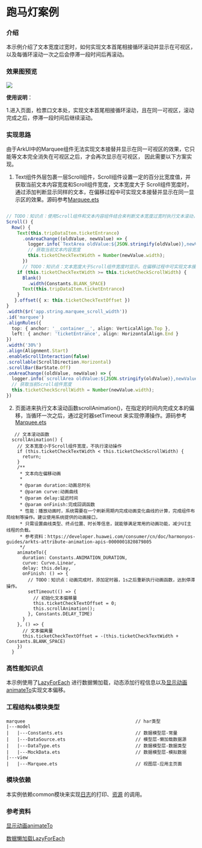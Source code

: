 # 跑马灯案例

### 介绍

本示例介绍了文本宽度过宽时，如何实现文本首尾相接循环滚动并显示在可视区，以及每循环滚动一次之后会停滞一段时间后再滚动。

### 效果图预览

![](../../product/entry/src/main/resources/base/media/marquee.gif) 

**使用说明**：

1.进入页面，检票口文本处，实现文本首尾相接循环滚动，且在同一可视区，滚动完成之后，停滞一段时间后继续滚动。

### 实现思路

由于ArkUI中的Marquee组件无法实现文本接替并显示在同一可视区的效果，它只能等文本完全消失在可视区之后，才会再次显示在可视区，
因此需要以下方案实现。

1. Text组件外层包裹一层Scroll组件，Scroll组件设置一定的百分比宽度值，并获取当前文本内容宽度和Scroll组件宽度，文本宽度大于
   Scroll组件宽度时，通过添加判断显示同样的文本，在偏移过程中可实现文本接替并显示在同一显示区的效果。源码参考[Marquee.ets](./src/main/ets/view/Marquee.ets)

```typescript

// TODO：知识点：使用Scroll组件和文本内容组件结合来判断文本宽度过宽时执行文本滚动，否则不执行
Scroll() {
  Row() {
    Text(this.tripDataItem.ticketEntrance)
      .onAreaChange((oldValue, newValue) => {
        logger.info(`TextArea oldValue:${JSON.stringify(oldValue)},newValue:${JSON.stringify(newValue)}`);
        // 获取当前文本内容宽度
        this.ticketCheckTextWidth = Number(newValue.width);
      })
      // TODO：知识点：文本宽度大于Scroll组件宽度时显示。在偏移过程中可实现文本接替并显示在同一显示区的效果
    if (this.ticketCheckTextWidth >= this.ticketCheckScrollWidth) {
      Blank()
        .width(Constants.BLANK_SPACE)
      Text(this.tripDataItem.ticketEntrance)
    }
   }.offset({ x: this.ticketCheckTextOffset })
}
.width($r('app.string.marquee_scroll_width'))
.id('marquee')
.alignRules({
  top: { anchor: '__container__', align: VerticalAlign.Top },
  left: { anchor: 'ticketEntrance', align: HorizontalAlign.End }
})
.width('30%')
.align(Alignment.Start)
.enableScrollInteraction(false)
.scrollable(ScrollDirection.Horizontal)
.scrollBar(BarState.Off)
.onAreaChange((oldValue, newValue) => {
  logger.info(`scrollArea oldValue:${JSON.stringify(oldValue)},newValue:${JSON.stringify(newValue)}`);
  // 获取当前Scroll组件宽度
  this.ticketCheckScrollWidth = Number(newValue.width);
})
```

2. 页面进来执行文本滚动函数scrollAnimation()，在指定的时间内完成文本的偏移，当循环一次之后，通过定时器setTimeout
   来实现停滞操作。源码参考[Marquee.ets](./src/main/ets/view/Marquee.ets)

```
   // 文本滚动函数
  scrollAnimation() {
    // 文本宽度小于Scroll组件宽度，不执行滚动操作
    if (this.ticketCheckTextWidth < this.ticketCheckScrollWidth) {
      return;
    }
    /**
     * 文本向左偏移动画
     *
     * @param duration:动画总时长
     * @param curve:动画曲线
     * @param delay:延迟时间
     * @param onFinish:完成回调函数
     * 性能：播放动画时，系统需要在一个刷新周期内完成动画变化曲线的计算，完成组件布局绘制等操作。建议使用系统提供的动画接口，
     * 只需设置曲线类型、终点位置、时长等信息，就能够满足常用的动画功能，减少UI主线程的负载。
     * 参考资料：https://developer.huawei.com/consumer/cn/doc/harmonyos-guides/arkts-attribute-animation-apis-0000001820879805
     */
    animateTo({
      duration: Constants.ANIMATION_DURATION,
      curve: Curve.Linear,
      delay: this.delay,
      onFinish: () => {
        // TODO：知识点：动画完成时，添加定时器，1s之后重新执行动画函数，达到停滞操作。
        setTimeout(() => {
          // 初始化文本偏移量
          this.ticketCheckTextOffset = 0;
          this.scrollAnimation();
        }, Constants.DELAY_TIME)
      }
    }, () => {
      // 文本偏离量
      this.ticketCheckTextOffset = -(this.ticketCheckTextWidth + Constants.BLANK_SPACE)
    })
  }
```
### 高性能知识点

本示例使用了[LazyForEach](https://developer.huawei.com/consumer/cn/doc/harmonyos-guides/arkts-rendering-control-lazyforeach-0000001820879609)
进行数据懒加载，动态添加行程信息以及[显示动画animateTo](https://developer.huawei.com/consumer/cn/doc/harmonyos-guides/arkts-attribute-animation-apis-0000001820879805)实现文本偏移。

### 工程结构&模块类型

```
marquee                                         // har类型
|---model
|   |---Constants.ets                           // 数据模型层-常量
|   |---DataSource.ets                          // 模型层-懒加载数据源
|   |---DataType.ets                            // 数据模型层-数据类型
|   |---MockData.ets                            // 数据模型层-模拟数据
|---view
|   |---Marquee.ets                             // 视图层-应用主页面
```

### 模块依赖

本实例依赖common模块来实现[日志](../../common/utils/src/main/ets/log/Logger.ets)的打印、[资源](../../common/utils/src/main/resources/base/element)
的调用。

### 参考资料

[显示动画animateTo](https://developer.huawei.com/consumer/cn/doc/harmonyos-guides/arkts-attribute-animation-apis-0000001820879805)

[数据懒加载LazyForEach](https://developer.huawei.com/consumer/cn/doc/harmonyos-guides/arkts-rendering-control-lazyforeach-0000001820879609)


